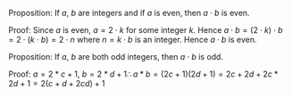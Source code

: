 Proposition: If $a$, $b$ are integers and if $a$ is even, then $a\cdot b$ is even.

Proof:
Since $a$ is even, $a=2\cdot k$ for some integer $k$.
Hence $a\cdot b=(2\cdot k)\cdot b=2\cdot(k\cdot b)=2\cdot n$
where $n=k\cdot b$ is an integer. Hence $a\cdot b$ is even.

Proposition: If $a$, $b$ are both odd integers, then $a\cdot b$ is odd.

Proof: $a=2*c+1$, $b=2*d+1 \therefore a*b=(2c+1)(2d+1)=2c+2d+2c*2d+1=2(c+d+2cd)+1$
